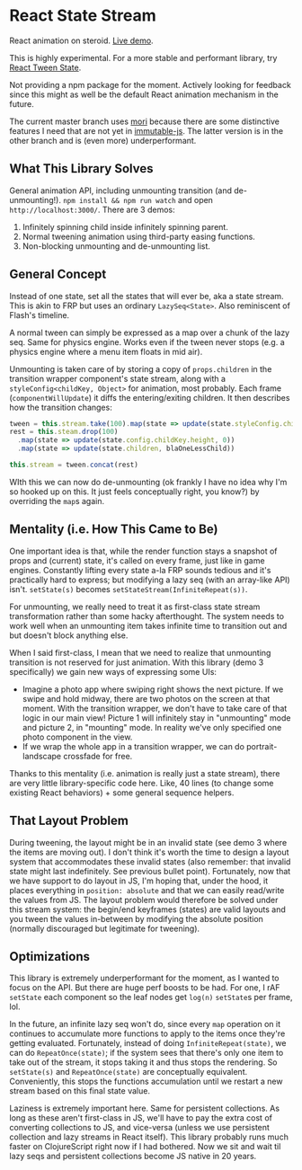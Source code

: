 # React State Stream

React animation on steroid. [Live demo](https://rawgit.com/chenglou/react-state-stream/master/index.html).

This is highly experimental. For a more stable and performant library, try [React Tween State](https://github.com/chenglou/react-tween-state).

Not providing a npm package for the moment. Actively looking for feedback since this might as well be the default React animation mechanism in the future.

The current master branch uses [mori](https://github.com/swannodette/mori) because there are some distinctive features I need that are not yet in [immutable-js](https://github.com/facebook/immutable-js/). The latter version is in the other branch and is (even more) underperformant.

## What This Library Solves
General animation API, including unmounting transition (and de-unmounting!). `npm install && npm run watch` and open `http://localhost:3000/`. There are 3 demos:

  1. Infinitely spinning child inside infinitely spinning parent.
  2. Normal tweening animation using third-party easing functions.
  3. Non-blocking unmounting and de-unmounting list.

## General Concept
Instead of one state, set all the states that will ever be, aka a state stream. This is akin to FRP but uses an ordinary `LazySeq<State>`. Also reminiscent of Flash's timeline.

A normal tween can simply be expressed as a map over a chunk of the lazy seq. Same for physics engine. Works even if the tween never stops (e.g. a physics engine where a menu item floats in mid air).

Unmounting is taken care of by storing a copy of `props.children` in the transition wrapper component's state stream, along with a `styleConfig<childKey, Object>` for animation, most probably. Each frame (`componentWillUpdate`) it diffs the entering/exiting children. It then describes how the transition changes:

```js
tween = this.stream.take(100).map(state => update(state.styleConfig.childKey.height, easeOut(easeOutParams)))
rest = this.steam.drop(100)
  .map(state => update(state.config.childKey.height, 0))
  .map(state => update(state.children, blaOneLessChild))

this.stream = tween.concat(rest)
```

WIth this we can now do de-unmounting (ok frankly I have no idea why I'm so hooked up on this. It just feels conceptually right, you know?) by overriding the `map`s again.

## Mentality (i.e. How This Came to Be)
One important idea is that, while the render function stays a snapshot of props and (current) state, it's called on every frame, just like in game engines. Constantly lifting every state a-la FRP sounds tedious and it's practically hard to express; but modifying a lazy seq (with an array-like API) isn't. `setState(s)` becomes `setStateStream(InfiniteRepeat(s))`.

For unmounting, we really need to treat it as first-class state stream transformation rather than some hacky afterthought. The system needs to work well when an unmounting item takes infinite time to transition out and but doesn't block anything else.

When I said first-class, I mean that we need to realize that unmounting transition is not reserved for just animation. With this library (demo 3 specifically) we gain new ways of expressing some UIs:

  - Imagine a photo app where swiping right shows the next picture. If we swipe and hold midway, there are two photos on the screen at that moment. With the transition wrapper, we don't have to take care of that logic in our main view! Picture 1 will infinitely stay in "unmounting" mode and picture 2, in "mounting" mode. In reality we've only specified one photo component in the view.
  - If we wrap the whole app in a transition wrapper, we can do portrait-landscape crossfade for free.

Thanks to this mentality (i.e. animation is really just a state stream), there are very little library-specific code here. Like, 40 lines (to change some existing React behaviors) + some general sequence helpers.

## That Layout Problem
During tweening, the layout might be in an invalid state (see demo 3 where the items are moving out). I don't think it's worth the time to design a layout system that accommodates these invalid states (also remember: that invalid state might last indefinitely. See previous bullet point). Fortunately, now that we have support to do layout in JS, I'm hoping that, under the hood, it places everything in `position: absolute` and that we can easily read/write the values from JS. The layout problem would therefore be solved under this stream system: the begin/end keyframes (states) are valid layouts and you tween the values in-between by modifying the absolute position (normally discouraged but legitimate for tweening).

## Optimizations
This library is extremely underperformant for the moment, as I wanted to focus on the API. But there are huge perf boosts to be had. For one, I rAF `setState` each component so the leaf nodes get `log(n)` `setState`s per frame, lol.

In the future, an infinite lazy seq won't do, since every `map` operation on it continues to accumulate more functions to apply to the items once they're getting evaluated. Fortunately, instead of doing `InfiniteRepeat(state)`, we can do `RepeatOnce(state)`; if the system sees that there's only one item to take out of the stream, it stops taking it and thus stops the rendering. So `setState(s)` and `RepeatOnce(state)` are conceptually equivalent. Conveniently, this stops the functions accumulation until we restart a new stream based on this final state value.

Laziness is extremely important here. Same for persistent collections. As long as these aren't first-class in JS, we'll have to pay the extra cost of converting collections to JS, and vice-versa (unless we use persistent collection and lazy streams in React itself). This library probably runs much faster on ClojureScript right now if I had bothered. Now we sit and wait til lazy seqs and persistent collections become JS native in 20 years.
